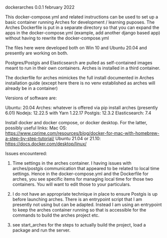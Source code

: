 dockerarches 0.0.1 
february 2022

This docker-compose.yml and related instructions can be used to set up a basic container running Arches for development / learning puposes. The Arches Dockerfile is put in a separate directory so that you can expand the apps in the docker-compose.yml (example, add another django based app) without having to rewrite the docker-compose.yml

The files here were developed both on Win 10 and Ubuntu 20.04 and presently are working on both.

Postgres/Postgis and Elasticsearch are pulled as self-contained images meant to run in their own containers.  Arches is installed in a third container.

The dockerfile for arches mimickes the full install documented in Arches installation guide (except here there is no venv established as arches will already be in a container)

Versions of software are:

Ubuntu: 20.04
Arches: whatever is offered via pip install arches (presently 6.01)
Nodejs: 12.22.5 with Yarn 1.22.17
Postgis: 12.3.2
Elasticsearch: 7.4 

Install docker and docker compose, or docker desktop.  For the latter, possibly useful links:
Mac OS:  https://www.cprime.com/resources/blog/docker-for-mac-with-homebrew-a-step-by-step-tutorial/
Ubuntu 21.04 or 21.10:  https://docs.docker.com/desktop/linux/

Issues encountered:

1) Time settings in the arches container.  I having issues with arches/postgis communication that appeared to be related to local time settings.  Hence in the docker-compose.yml and the Dockerfile for arches, you see specific items for managing local time for those two containers.  You will want to edit those to your particulars.

2) I do not have an appropriate technique in place to ensure Postgis is up before launching arches. There is an entrypoint script that I am presently not using but can be adapted. Instead I am using an entrypoint to keep the arches container running so that is accessible for the commands to build the arches project etc.

4) see start_arches for the steps to actually build the project, load a package and run the server.

